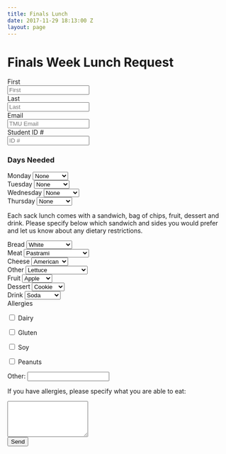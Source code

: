 ```yaml
---
title: Finals Lunch
date: 2017-11-29 18:13:00 Z
layout: page
---
```

<div class="row">
  <div class="col s6 offset-s3">
    <h1 class="center">Finals Week Lunch Request</h1>
    <form method="POST" action="http://formspree.io/nollblake@gmail.com, lreyes@masters.edu">
      <div class="control-group">
        <label class="control-label" for="inputEmail">First</label>
        <div class="controls">
          <input type="text" id="inputFirst" placeholder="First" name="First">
        </div>
      </div>
      <div class="control-group">
        <label class="control-label" for="inputEmail">Last</label>
        <div class="controls">
          <input type="text" id="inputLast" placeholder="Last" name="Last">
        </div>
      </div>
      <div class="control-group">
        <label class="control-label" for="inputEmail">Email</label>
        <div class="controls">
          <input type="text" id="inputEmail" placeholder="TMU Email" name="email">
        </div>
      </div>
      <div class="control-group">
        <label class="control-label" for="inputID">Student ID #</label>
        <div class="controls">
          <input type="text" id="inputID" placeholder="ID #" name="ID">
        </div>
      </div>
      <h3>Days Needed</h3>
      <div class="form-group">
      <label for="sel1">Monday</label>
      <select class="form-control" id="sel1" name="Monday">
        <option value="N/A">None</option>
        <option value="10:30 AM">10:30 AM</option>
        <option value="1:15 PM">1:15 PM</option>
      </select>
    </div>
    <div class="form-group">
    <label for="sel2">Tuesday</label>
    <select class="form-control" id="sel2" name="Tuesday">
      <option value="N/A">None</option>
      <option value="10:30 AM">10:30 AM</option>
      <option value="1:15 PM">1:15 PM</option>
    </select>
    </div>
    <div class="form-group">
    <label for="sel3">Wednesday</label>
    <select class="form-control" id="sel3" name="Wednesday">
      <option value="N/A">None</option>
      <option value="10:30 AM">10:30 AM</option>
      <option value="1:15 PM">1:15 PM</option>
    </select>
    </div>
    <div class="form-group">
    <label for="sel4">Thursday</label>
    <select class="form-control" id="sel4" name="Thursday">
      <option value="N/A">None</option>
      <option value="10:30 AM">10:30 AM</option>
      <option value="1:15 PM">1:15 PM</option>
    </select>
    </div>
    <p>
      Each sack lunch comes with a sandwich, bag of chips, fruit, dessert and drink. Please specify below which sandwich and sides you would prefer and let us know about any dietary restrictions.
    </p>
    <div class="form-group">
    <label for="sel5">Bread</label>
    <select class="form-control" id="sel5" name="Bread">
      <option value="White">White</option>
      <option value="Wheat">Wheat</option>
      <option value="Whole Wheat">Whole Wheat</option>
      <option value="Sourdough">Sourdough</option>
      <option value="None">None</option>
    </select>
    </div>
    <div class="form-group">
    <label for="sel6">Meat</label>
    <select class="form-control" id="sel6" name="Meat">
      <option value="Pastrami">Pastrami</option>
      <option value="Turkey">Turkey</option>
      <option value="Ham">Ham</option>
      <option value="Peanut Butter & Jelly">Peanut Butter & Jelly</option>
      <option value="None">None</option>
    </select>
    </div>
    <div class="form-group">
    <label for="sel7">Cheese</label>
    <select class="form-control" id="sel7" name="Cheese">
      <option value="American">American</option>
      <option value="Swiss">Swiss</option>
      <option value="Provolone">Provolone</option>
      <option value="None">None</option>
    </select>
    </div>
    <div class="form-group">
    <label for="sel8">Other</label>
    <select class="form-control" id="sel8" name="Other">
      <option value="Lettuce">Lettuce</option>
      <option value="Tomatoes">Tomatoes</option>
      <option value="Lettuce & Tomatoes">Lettuce & Tomatoes</option>
      <option value="None">None</option>
    </select>
    </div>
    <div class="form-group">
    <label for="sel9">Fruit</label>
    <select class="form-control" id="sel9" name="Fruit">
      <option value="Apple">Apple</option>
      <option value="Banana">Banana</option>
      <option value="None">None</option>
    </select>
    </div>
    <div class="form-group">
    <label for="sel10">Dessert</label>
    <select class="form-control" id="sel10" name="Dessert">
      <option value="Cookie">Cookie</option>
      <option value="Snickers">Snickers</option>
      <option value="None">None</option>
    </select>
    </div>
    <div class="form-group">
    <label for="sel11">Drink</label>
    <select class="form-control" id="sel11" name="Drink">
      <option value="Soda">Soda</option>
      <option value="Diet Soda">Diet Soda</option>
      <option value="Milk">Milk</option>
      <option value="Water">Water</option>
    </select>
    </div>
    <div class="form-group">
      <label for="sel12">Allergies</label>
      <p>
      <input type="checkbox" value="Dairy" name="Allergies" id="dairy">
      <label for="dairy">Dairy</label>
    </p>
      <p>
        <input type="checkbox" value="Gluten" name="Allergies" id="gluten">
      <label for="gluten">Gluten</label>
    </p>
      <p>
        <input type="checkbox" value="Soy" name="Allergies" id="soy">
      <label for="soy">Soy</label>
    </p>
      <p>
        <input type="checkbox" value="Peanuts" name="Allergies" id="peanuts">
      <label for="peanuts">Peanuts</label>
    </p>
      <div class="form-group">
      <label for="usr">Other:</label>
      <input type="text" class="form-control" id="usr" name="Allergies">
    </div>
    </div>
    <p>
      If you have allergies, please specify what you are able to eat:
    </p>
    <div class="form-group">
      <textarea class="form-control" rows="5" id="comment" name="Allergies explained"></textarea>
    </div>
      <button class="btn btn-navy"type="submit">Send</button>
    </form>
  </div>
</div>
